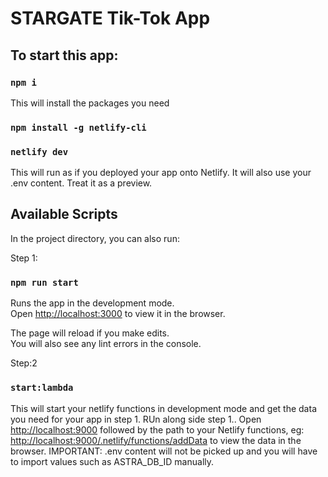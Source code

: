 # STARGATE Tik-Tok App

## To start this app:
### `npm i`

This will install the packages you need

### `npm install -g netlify-cli`
### `netlify dev`
This will run as if you deployed your app onto Netlify. It will also use your .env content. Treat it as a preview.



## Available Scripts

In the project directory, you can also run:

Step 1:
### `npm run start`

Runs the app in the development mode.\
Open [http://localhost:3000](http://localhost:3000) to view it in the browser.

The page will reload if you make edits.\
You will also see any lint errors in the console.

Step:2
### `start:lambda`

This will start your netlify functions in development mode and get the data you need for your app in step 1. RUn along side step 1.. Open [http://localhost:9000](http://localhost:39000) followed by the path to your Netlify functions, eg: [http://localhost:9000/.netlify/functions/addData](http://localhost:9000/.netlify/functions/addData) to view the data in the browser.
IMPORTANT: .env content will not be picked up and you will have to import values such as ASTRA_DB_ID manually.




